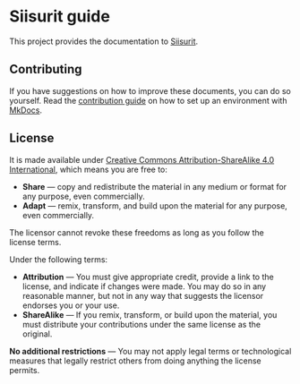 # Siisurit guide

This project provides the documentation to [Siisurit](https://siisurit.com).

## Contributing

If you have suggestions on how to improve these documents, you can do so yourself. Read the [contribution guide](CONTRIBUTING.md) on how to set up an environment with [MkDocs](https://www.mkdocs.org/).

## License

It is made available under [Creative Commons Attribution-ShareAlike 4.0 International](https://creativecommons.org/licenses/by-sa/4.0/), which means you are free to:

- **Share** — copy and redistribute the material in any medium or format for any purpose, even commercially.
- **Adapt** — remix, transform, and build upon the material for any purpose, even commercially.

The licensor cannot revoke these freedoms as long as you follow the license terms.

Under the following terms:

- **Attribution** — You must give appropriate credit, provide a link to the license, and indicate if changes were made. You may do so in any reasonable manner, but not in any way that suggests the licensor endorses you or your use.
- **ShareAlike** — If you remix, transform, or build upon the material, you must distribute your contributions under the same license as the original.

**No additional restrictions** — You may not apply legal terms or technological measures that legally restrict others from doing anything the license permits.
